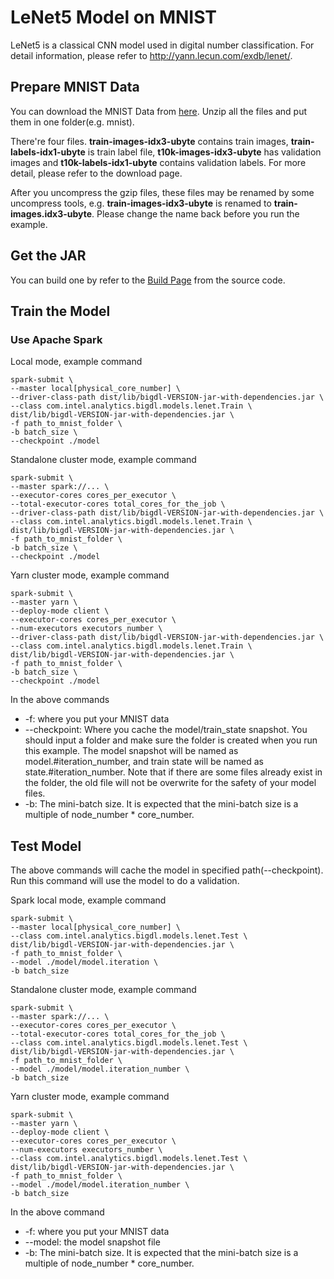 # LeNet5 Model on MNIST

LeNet5 is a classical CNN model used in digital number classification. For detail information,
please refer to <http://yann.lecun.com/exdb/lenet/>.

## Prepare MNIST Data
You can download the MNIST Data from [here](http://yann.lecun.com/exdb/mnist/). Unzip all the
files and put them in one folder(e.g. mnist).

There're four files. **train-images-idx3-ubyte** contains train images,
**train-labels-idx1-ubyte** is train label file, **t10k-images-idx3-ubyte** has validation images
 and **t10k-labels-idx1-ubyte** contains validation labels. For more detail, please refer to the
 download page.

After you uncompress the gzip files, these files may be renamed by some uncompress tools, e.g. **train-images-idx3-ubyte** is renamed
to **train-images.idx3-ubyte**. Please change the name back before you run the example.

## Get the JAR
You can build one by refer to the
[Build Page](https://bigdl-project.github.io/master/#ScalaUserGuide/install-build-src/) from the source code.

## Train the Model
### Use Apache Spark
Local mode, example command
```
spark-submit \
--master local[physical_core_number] \
--driver-class-path dist/lib/bigdl-VERSION-jar-with-dependencies.jar \
--class com.intel.analytics.bigdl.models.lenet.Train \
dist/lib/bigdl-VERSION-jar-with-dependencies.jar \
-f path_to_mnist_folder \
-b batch_size \
--checkpoint ./model
```
Standalone cluster mode, example command
```
spark-submit \
--master spark://... \
--executor-cores cores_per_executor \
--total-executor-cores total_cores_for_the_job \
--driver-class-path dist/lib/bigdl-VERSION-jar-with-dependencies.jar \
--class com.intel.analytics.bigdl.models.lenet.Train \
dist/lib/bigdl-VERSION-jar-with-dependencies.jar \
-f path_to_mnist_folder \
-b batch_size \
--checkpoint ./model
```
Yarn cluster mode, example command
```
spark-submit \
--master yarn \
--deploy-mode client \
--executor-cores cores_per_executor \
--num-executors executors_number \
--driver-class-path dist/lib/bigdl-VERSION-jar-with-dependencies.jar \
--class com.intel.analytics.bigdl.models.lenet.Train \
dist/lib/bigdl-VERSION-jar-with-dependencies.jar \
-f path_to_mnist_folder \
-b batch_size \
--checkpoint ./model
```
In the above commands
* -f: where you put your MNIST data
* --checkpoint: Where you cache the model/train_state snapshot. You should input a folder and
make sure the folder is created when you run this example. The model snapshot will be named as
model.#iteration_number, and train state will be named as state.#iteration_number. Note that if
there are some files already exist in the folder, the old file will not be overwrite for the
safety of your model files.
* -b: The mini-batch size. It is expected that the mini-batch size is a multiple of node_number * core_number.

## Test Model
The above commands will cache the model in specified path(--checkpoint). Run this command will
use the model to do a validation.

Spark local mode, example command
```
spark-submit \
--master local[physical_core_number] \
--class com.intel.analytics.bigdl.models.lenet.Test \
dist/lib/bigdl-VERSION-jar-with-dependencies.jar \
-f path_to_mnist_folder \
--model ./model/model.iteration \
-b batch_size
```
Standalone cluster mode, example command
```
spark-submit \
--master spark://... \
--executor-cores cores_per_executor \
--total-executor-cores total_cores_for_the_job \
--class com.intel.analytics.bigdl.models.lenet.Test \
dist/lib/bigdl-VERSION-jar-with-dependencies.jar \
-f path_to_mnist_folder \
--model ./model/model.iteration_number \
-b batch_size
```
Yarn cluster mode, example command
```
spark-submit \
--master yarn \
--deploy-mode client \
--executor-cores cores_per_executor \
--num-executors executors_number \
--class com.intel.analytics.bigdl.models.lenet.Test \
dist/lib/bigdl-VERSION-jar-with-dependencies.jar \
-f path_to_mnist_folder \
--model ./model/model.iteration_number \
-b batch_size
```
In the above command
* -f: where you put your MNIST data
* --model: the model snapshot file
* -b: The mini-batch size. It is expected that the mini-batch size is a multiple of node_number * core_number.
